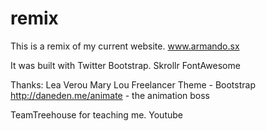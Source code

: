 remix
=====
This is a remix of my current website. 
www.armando.sx

It was built with Twitter Bootstrap.
Skrollr
FontAwesome

Thanks:
Lea Verou
Mary Lou
Freelancer Theme - Bootstrap
http://daneden.me/animate - the animation boss

TeamTreehouse for teaching me.
Youtube
